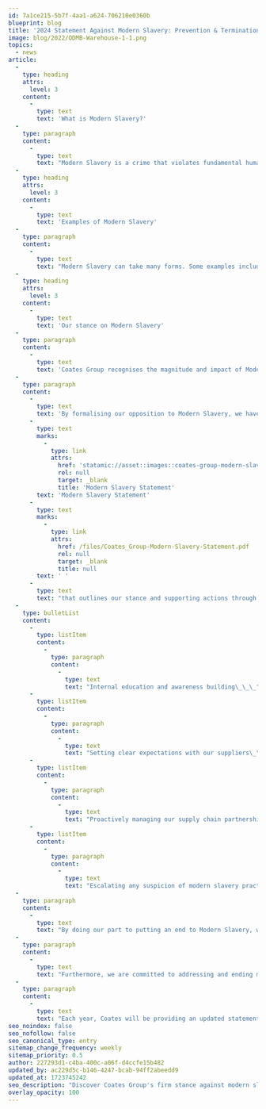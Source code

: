 ```yaml
---
id: 7a1ce215-5b7f-4aa1-a624-706210e0360b
blueprint: blog
title: '2024 Statement Against Modern Slavery: Prevention & Termination'
image: blog/2022/ODMB-Warehouse-1-1.png
topics:
  - news
article:
  -
    type: heading
    attrs:
      level: 3
    content:
      -
        type: text
        text: 'What is Modern Slavery?'
  -
    type: paragraph
    content:
      -
        type: text
        text: "Modern Slavery is a crime that violates fundamental human rights and deprives individuals of their liberty through exploitation for another party’s personal or commercial gain. \_"
  -
    type: heading
    attrs:
      level: 3
    content:
      -
        type: text
        text: 'Examples of Modern Slavery'
  -
    type: paragraph
    content:
      -
        type: text
        text: "Modern Slavery can take many forms. Some examples include human trafficking, slavery, servitude, forced labour, child labour, forced or servile marriage, the sale and exploitation of children and debt bondage. \_"
  -
    type: heading
    attrs:
      level: 3
    content:
      -
        type: text
        text: 'Our stance on Modern Slavery'
  -
    type: paragraph
    content:
      -
        type: text
        text: 'Coates Group recognises the magnitude and impact of Modern Slavery across the world, and we wholeheartedly oppose and denounce modern slavery in all its forms. '
  -
    type: paragraph
    content:
      -
        type: text
        text: 'By formalising our opposition to Modern Slavery, we have developed our '
      -
        type: text
        marks:
          -
            type: link
            attrs:
              href: 'statamic://asset::images::coates-group-modern-slavery-statement-2024-updated.pdf'
              rel: null
              target: _blank
              title: 'Modern Slavery Statement'
        text: 'Modern Slavery Statement'
      -
        type: text
        marks:
          -
            type: link
            attrs:
              href: /files/Coates_Group-Modern-Slavery-Statement.pdf
              rel: null
              target: _blank
              title: null
        text: ' '
      -
        type: text
        text: "that outlines our stance and supporting actions through:\_ \_\_"
  -
    type: bulletList
    content:
      -
        type: listItem
        content:
          -
            type: paragraph
            content:
              -
                type: text
                text: "Internal education and awareness building\_\_\_"
      -
        type: listItem
        content:
          -
            type: paragraph
            content:
              -
                type: text
                text: "Setting clear expectations with our suppliers\_\_\_"
      -
        type: listItem
        content:
          -
            type: paragraph
            content:
              -
                type: text
                text: "Proactively managing our supply chain partnerships\_\_"
      -
        type: listItem
        content:
          -
            type: paragraph
            content:
              -
                type: text
                text: "Escalating any suspicion of modern slavery practices\_\_"
  -
    type: paragraph
    content:
      -
        type: text
        text: "By doing our part to putting an end to Modern Slavery, we bring more awareness to the issue at hand and hold ourselves accountable to source products and services from suppliers who comply with all laws and regulations and support fundamental human rights. \_"
  -
    type: paragraph
    content:
      -
        type: text
        text: "Furthermore, we are committed to addressing and ending modern slavery by working with partners who ensure fair, dignified workplaces and conditions are put in place for their employees and those we engage with. We also hold our partners accountable for identifying, mitigating, and remedying any potential modern slavery risks within their operations and will not hesitate to terminate our relationships with those that do not comply with our stance on modern slavery. \_"
  -
    type: paragraph
    content:
      -
        type: text
        text: "Each year, Coates will be providing an updated statement on Modern Slavery that describes our actions to address the risks associated with this crime.\_"
seo_noindex: false
seo_nofollow: false
seo_canonical_type: entry
sitemap_change_frequency: weekly
sitemap_priority: 0.5
author: 227293d1-c4ba-400c-a06f-d4ccfe15b482
updated_by: ac229d5c-b146-4247-bcab-94ff2abeedd9
updated_at: 1723745242
seo_description: "Discover Coates Group's firm stance against modern slavery. Dive into our measures for prevention and our commitment to upholding human rights. Learn more!"
overlay_opacity: 100
---
```

